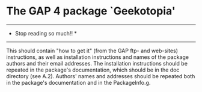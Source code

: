 The GAP 4 package `Geekotopia'
==============================
**************************
* Stop reading so much!! *
**************************

This should contain "how to get it" (from the GAP ftp- and web-sites) instructions,
as well as installation instructions and names of the package authors and their
email addresses. The installation instructions should be repeated in the package's
documentation, which should be in the doc directory (see A.2). Authors' names and
addresses should be repeated both in the package's documentation and in the PackageInfo.g.
